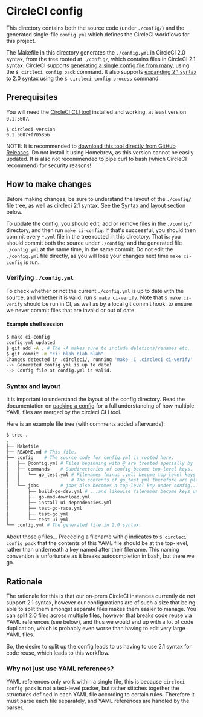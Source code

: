 # CircleCI config

This directory contains both the source code (under `./config/`)
and the generated single-file `config.yml`
which defines the CircleCI workflows for this project.

The Makefile in this directory generates the `./config.yml`
in CircleCI 2.0 syntax,
from the tree rooted at `./config/`,
which contains files in CircleCI 2.1 syntax.
CircleCI supports [generating a single config file from many],
using the `$ circleci config pack` command.
It also supports [expanding 2.1 syntax to 2.0 syntax]
using the `$ circleci config process` command.

[generating a single config file from many]: https://circleci.com/docs/2.0/local-cli/#packing-a-config
[expanding 2.1 syntax to 2.0 syntax]: https://circleci.com/docs/2.0/local-cli/#processing-a-config

## Prerequisites

You will need the [CircleCI CLI tool] installed and working,
at least version `0.1.5607`.

```
$ circleci version
0.1.5607+f705856
```

NOTE: It is recommended to [download this tool directly from GitHub Releases].
Do not install it using Homebrew, as this version cannot be easily updated.
It is also not recommended to pipe curl to bash (which CircleCI recommend) for security reasons!

[CircleCI CLI tool]: https://circleci.com/docs/2.0/local-cli/
[download this tool directly from GitHub Releases]: https://github.com/CircleCI-Public/circleci-cli/releases

## How to make changes

Before making changes, be sure to understand the layout
of the `./config/` file tree, as well as circleci 2.1 syntax.
See the [Syntax and layout] section below.

To update the config, you should edit, add or remove files
in the `./config/` directory,
and then run `make ci-config`.
If that's successful,
you should then commit every `*.yml` file in the tree rooted in this directory.
That is: you should commit both the source under `./config/`
and the generated file `./config.yml` at the same time, in the same commit.
Do not edit the `./config.yml` file directly, as you will lose your changes
next time `make ci-config` is run.

[Syntax and layout]: #syntax-and-layout

### Verifying `./config.yml`

To check whether or not the current `./config.yml` is up to date with the source,
and whether it is valid, run `$ make ci-verify`.
Note that `$ make ci-verify` should be run in CI,
as well as by a local git commit hook,
to ensure we never commit files that are invalid or out of date.

#### Example shell session

```sh
$ make ci-config
config.yml updated 
$ git add -A . # The -A makes sure to include deletions/renames etc.
$ git commit -m "ci: blah blah blah"
Changes detected in .circleci/, running 'make -C .circleci ci-verify'
--> Generated config.yml is up to date!
--> Config file at config.yml is valid.
```

### Syntax and layout

It is important to understand the layout of the config directory.
Read the documentation on [packing a config] for a full understanding
of how multiple YAML files are merged by the circleci CLI tool.

[packing a config]: https://circleci.com/docs/2.0/local-cli/#packing-a-config

Here is an example file tree (with comments added afterwards):

```sh
$ tree . 
.
├── Makefile
├── README.md # This file.
├── config    # The source code for config.yml is rooted here.
│   ├── @config.yml # Files beginning with @ are treated specially by `circleci config pack`
│   ├── commands    # Subdirectories of config become top-level keys.
│   │   └── go_test.yml # Filenames (minus .yml) become top-level keys under their parent (in this case "commands").
│   │                   # The contents of go_test.yml therefore are placed at: .commands.go_test:
│   └── jobs        # jobs also becomes a top-level key under config...
│       ├── build-go-dev.yml # ...and likewise filenames become keys under their parent.
│       ├── go-mod-download.yml
│       ├── install-ui-dependencies.yml
│       ├── test-go-race.yml
│       ├── test-go.yml
│       └── test-ui.yml
└── config.yml # The generated file in 2.0 syntax.
```

About those `@` files... Preceding a filename with `@`
indicates to `$ circleci config pack` that the contents of this YAML file
should be at the top-level, rather than underneath a key named after their filename.
This naming convention is unfortunate as it breaks autocompletion in bash,
but there we go.

## Rationale

The rationale for this is that our on-prem CircleCI instances
currently do not support 2.1 syntax,
however our configurations are of such a size
that being able to split them amongst separate files makes them easier to manage.
You can split 2.0 files across multiple files,
however that breaks code reuse via YAML references (see below),
and thus we would end up with a lot of code duplication,
which is probably even worse than having to edit very large YAML files.

So, the desire to split up the config leads to us having to use 2.1
syntax for code reuse, which leads to this workflow.

### Why not just use YAML references?

YAML references only work within a single file,
this is because `circleci config pack` is not a text-level packer,
but rather stitches together the structures defined in each YAML
file according to certain rules.
Therefore it must parse each file separately,
and YAML references are handled by the parser.
